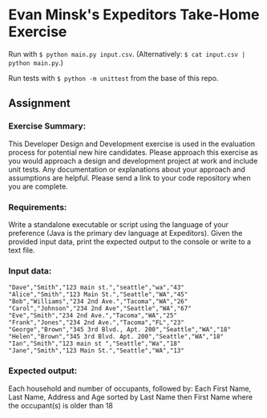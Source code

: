 # Evan Minsk's Expeditors Take-Home Exercise

Run with `$ python main.py input.csv`. (Alternatively: `$ cat input.csv | python main.py`.)

Run tests with `$ python -m unittest` from the base of this repo.

## Assignment
 
### Exercise Summary:

This Developer Design and Development exercise is used in the evaluation process for potential new hire candidates.  Please approach this exercise as you would approach a design and development project at work and include unit tests.  Any documentation or explanations about your approach and assumptions are helpful.  Please send a link to your code repository when you are complete. 

### Requirements:

Write a standalone executable or script using the language of your preference (Java is the primary dev language at Expeditors).  Given the provided input data, print the expected output to the console or write to a text file.

### Input data:
```
"Dave","Smith","123 main st.","seattle","wa","43"
"Alice","Smith","123 Main St.","Seattle","WA","45"
"Bob","Williams","234 2nd Ave.","Tacoma","WA","26"
"Carol","Johnson","234 2nd Ave","Seattle","WA","67"
"Eve","Smith","234 2nd Ave.","Tacoma","WA","25"
"Frank","Jones","234 2nd Ave.","Tacoma","FL","23"
"George","Brown","345 3rd Blvd., Apt. 200","Seattle","WA","18"
"Helen","Brown","345 3rd Blvd. Apt. 200","Seattle","WA","18"
"Ian","Smith","123 main st ","Seattle","Wa","18"
"Jane","Smith","123 Main St.","Seattle","WA","13"
```

### Expected output:
 
Each household and number of occupants, followed by:
Each First Name, Last Name, Address and Age sorted by Last Name then First Name where the occupant(s) is older than 18

